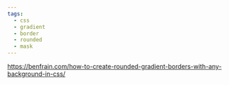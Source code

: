 ```yaml
---
tags:
  - css
  - gradient
  - border
  - rounded
  - mask
---
```

https://benfrain.com/how-to-create-rounded-gradient-borders-with-any-background-in-css/